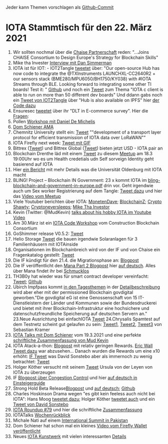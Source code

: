 Jeder kann Themen vorschlagen als [Github-Commit](https://github.com/iota-community/community-events/tree/main/page/stammtisch/2021-03-22)

# IOTA Stammtisch für den 22. März 2021

1. Wir sollten nochmal über die [Chaise Partnerschaft](https://blog.iota.org/the-iota-foundation-joins-chaise-consortium/) reden: "...Joins CHAISE Consortium to Design Europe's Strategy for Blockchain Skills"
2. Mike tha Invester [Interview mit Dan Simmerman](https://www.youtube.com/watch?v=920VUOTQrGg)
3. IOTA ist für IOT: - IOT2Tangle [tweetet](https://twitter.com/iot2tangle/status/1371766076258783232?s=19) über: "Our open-source Hub has now code to integrate the 
@TXInstruments LAUNCHXL-CC2640R2 + our sensors stack (BME280/MPU6050/BH1750/KY038) with #IOTA Streams through BLE. Looking forward to integrating some other TI boards! Test it: " [Github](https://github.com/iot2tangle/Texas-CC2640R2)
 und noch ein [Tweet](https://twitter.com/oops_monk/status/1371397195891503107?s=20) zum Thema "IOTA c client is able to run on more than 50 different dev boards"
 Und ddann gabs noch ein [Tweet von IOT2Tangle](https://twitter.com/iot2tangle/status/1373301358200287238?s=20) über "Hub is also available on 
IPFS" hier [der Code dazu](https://t.co/UOlkRLfC1h?amp=1)
4. Ensuresec [tweetet](https://twitter.com/iota/status/1371780837465681922?s=19) über ihr "DLT in E-commerce survey". Hier die [Fragen](https://docs.google.com/forms/d/e/1FAIpQLScbP8EnGHyATmR6Hjn4047zB5HH70sykM2ZQP7wEXI-zPNqLQ/viewform):
5. Pollen [Workshop mit Daniel De Michelis](https://www.youtube.com/watch?v=b2T1mENSwBU)
6. [Dom Schiener AMA](https://www.youtube.com/watch?v=gY09f0COkXU)
7. Chemnitz University stellt ein: [Tweet](https://twitter.com/_iotaarchive/status/1371810229462126595?s=19) ""development of a transport layer protocol for efficient transmission of IOTA data over LoRaWAN""
8. IOTA Firefly next week: [Tweet mit GIF](https://twitter.com/iota/status/1371848221476151307?s=20)
9. Bittrex ([Tweet](https://twitter.com/BittrexExchange/status/1371914469081710592?s=20)) und Bittrex Global ([Tweet](https://twitter.com/BittrexGlobal/status/1372232394372173825?s=20)) bieten jetzt USD - IOTA pair an
10. Blockchain Drenthe läd mit einem [Tweet](https://twitter.com/BclDrenthe/status/1367481911380234261?s=20) zu diesem [Meetup](https://www.meetup.com/de-DE/Blockchain-Drenthe-Meetup/events/276458856/) am 18.3 19:00Uhr wo es um Health credetials udn Self sorveign Identity geht basierend auf IOTA 
11. Hier [ein Bericht](https://northsearegion.eu/bling/3-blockchain-questions-to/ali-amin-rezaei/) mit mehr Details was die Universität Oldenburg mit IOTA macht
12. BLING! Project – Blockchain IN Government: 23 x kommt IOTA im [bling-blockchain-and-government-in-europe.pdf](https://northsearegion.eu/media/16449/bling-blockchain-and-government-in-europe.pdf) drin vor. Geht irgendwie auch um Sex worker Registrierung auf dem Tangle: [Tweet dazu](https://twitter.com/josephskewes/status/1372066002427465737?s=20) und hier das [Video vom Meetup](https://www.youtube.com/watch?v=c_V-sIxJeWY)
13. Viele Youtuber berichten über IOTA: [MonetenDave](https://www.youtube.com/watch?v=FiLezn2ZohM); [BlockchainZ](https://www.youtube.com/watch?v=egkixR-KfNM); [Crypto Shawty](https://www.youtube.com/watch?v=CCZnhhj-Zzg); [Cryptoneversleeps](https://www.youtube.com/watch?v=YO5cp6Jbar8); [Mike Tha Investor](https://www.youtube.com/watch?v=10r_41TYLtA)
14. Kevin (Twitter: @MudKevin) [talks about his hobby IOTA im Youtube Video](https://www.youtube.com/watch?v=ukGoRTu98MA)
15. Am 30.März ist ein [IOTA Code Workshop](https://www.constructionblockchain.org/calendar-1/2021/3/30/cbciota-code-workshop) vom Construction Blockchain Consortium
16. GoShimmer release V0.5.2: [Tweet](https://twitter.com/Schmucklos_/status/1372154710698954762?s=20)
17. Helio Storage [Tweet](https://twitter.com/heliostorage/status/1372154727715241986?s=09) die bauen irgendwie Solaranlagen für 3 Familienhäusern mit IOTAinside
18. Organisationen im Blockchainbreich wird von der IF und von Chaise ein Fragenkatalog gestellt: [Tweet](https://twitter.com/iota/status/1372140809676554241?s=20)
19. Die IF kündigt für den 21.4. die Migrationsphase an: [Blogpost](https://blog.iota.org/chrysalis-network-migration-release-date/)
20. Die IF veröffentlicht den [Mana Part 2 Blogpost](https://blog.iota.org/explaining-mana-in-iota-part-2/) hier [auf deutsch](https://iota-kurs.de/was-ist-mana-bei-iota-teil-2/). Alles über Mana findet ihr bei [Schmucklos](https://iota-einsteiger-guide.de/erklaerung-von-mana.html)
21. TH3B0y hat wieder was für smart contract developer vereinfacht: [Tweet](https://twitter.com/th3b0y/status/1372330021893857282?s=19); [Github](https://github.com/brunoamancio/IOTA-SC-Utils)
22. Ubirch Impfpass kommt [in den Tagesthemen](https://www.daserste.de/information/nachrichten-wetter/tagesthemen/videosextern/tagesthemen-17430.html) in der [Detailbeschreibung](https://ubirch.de/digitaler-impfnachweis) wird aber eher mit der permissioned Blockchain govdigital geworben."Die govdigital eG ist eine Genossenschaft von 15 IT-Dienstleistern der Länder und Kommunen
sowie der Bundesdruckerei und bietet mit ihrer Blockchain-Infrastruktur eine hochsichere und
datenschutzfreundliche Speicherung auf deutschen Servern an."
23.Neue Ausrichtung bei einfachIOTA [Tweet](https://twitter.com/einfachIOTA/status/1372132313086185474?s=20)
24.Chrysalis Spamtest auf dem Testnetz scheint gut gelaufen zu sein: [Tweet1](https://twitter.com/SebaKremer/status/1372309852379344902?s=20), [Tweet2](https://twitter.com/SebaKremer/status/1372461299729334274?s=20), [Tweet3](https://twitter.com/SebaKremer/status/1372461451915431936?s=20) von Sebastian Kramer
25. [IOTA Talks mit Dom Schiener](https://youtu.be/V-PK97KSpcI) vom 19.3.2021 und eine perfekte [schriftliche Zusammenfassung von Mud Kevin](https://twitter.com/MudKevin/status/1373409213423095810?s=20)
26. IOTA Atack-a-thon: [Blogpost](https://blog.iota.org/the-chrysalis-attack-a-thon/) mit relativ geringen Rewards. [Eric Wall Tweet dazu](https://twitter.com/ercwl/status/1372554592458792961?s=20) war abzusehen... Danach wurden die Rewards um eine x10 erhöht: [IF Tweet](https://twitter.com/iota/status/1372601383472537602?s=20) was David Sonstebo aber als immernoch zu wenig betrachtet: [Tweet](https://twitter.com/DavidSonstebo/status/1372613350937534467?s=20)
27. Holger Köther versucht mit seinem [Tweet](https://twitter.com/HolgerKoether/status/1372595486167826435?s=20) Ursula von der Leyen von IOTA zu überzeugen
28. IF [Blogpost über Congestion Control](https://blog.iota.org/explaining-the-iota-congestion-control-algorithm/) und hier [auf deutsch in Einsteigerguide](https://iota-einsteiger-guide.de/congestion-control-algorithm.html)
29. Strong Hold Beta Release[Blogpost](https://blog.iota.org/iota-stronghold-beta-release/) und [auf deutsch](https://iota-einsteiger-guide.de/iota-stronghold-beta-release.html); [Github](https://github.com/iotaledger/stronghold.rs)
30. Charles Hoskinson Drama wegen "es gibt kein feeless auch nicht bei IOTA": Hans Moog [tweetet dazu](https://twitter.com/hus_qy/status/1372896682795491332?s=20); Holger Köther [tweetet auch](https://twitter.com/hus_qy/status/1372896682795491332?s=20) und ein [Tweet von David Sonstebo](https://twitter.com/DavidSonstebo/status/1372913056070709253?s=20)
31. [IOTA Roundup #79](https://www.youtube.com/watch?v=Oh6UqcLN540) und hier die schriftliche [Zusammenfassung](https://drive.google.com/file/d/1JVkzgGznVQGJtfC2LNMBEt2fu0WcVEkK/view)
32. IOTATalks [Wochenrückblick](https://www.iota-talk.com/index.php?article-amp/80-wochenr%C3%BCckblick-vom-14-bis-20-m%C3%A4rz-2021/&article%2F80-wochenr%C3%BCckblick-vom-14-bis-20-m%C3%A4rz-2021%2F=&__twitter_impression=true)
33. Michale Nati auf einem [International Summit in Pakistan](https://twitter.com/michelenati/status/1373739224831246340?s=19)
34. Dom Schiener hat schon mal ein kleines [Video vom Firefly Wallet veröffentlicht](https://twitter.com/DomSchiener/status/1373714034965544970?s=20)
35. Neues [IOTA Kunstwerk](https://pixeldoggy.com/the-tangler) mit vielen interessanten [Details](https://twitter.com/Vrom14286662/status/1374611895668330496?s=20)
 
